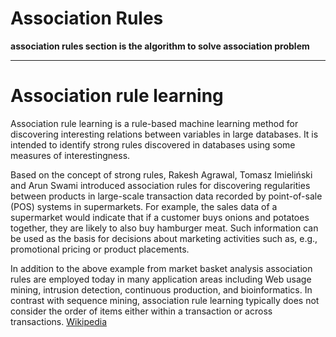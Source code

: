 # Association Rules

**association rules section is the algorithm to solve association problem**

---

# Association rule learning

Association rule learning is a rule-based machine learning method for discovering interesting relations between variables in large databases. It is intended to identify strong rules discovered in databases using some measures of interestingness.

Based on the concept of strong rules, Rakesh Agrawal, Tomasz Imieliński and Arun Swami introduced association rules for discovering regularities between products in large-scale transaction data recorded by point-of-sale (POS) systems in supermarkets. For example, the sales data of a supermarket would indicate that if a customer buys onions and potatoes together, they are likely to also buy hamburger meat. Such information can be used as the basis for decisions about marketing activities such as, e.g., promotional pricing or product placements.

In addition to the above example from market basket analysis association rules are employed today in many application areas including Web usage mining, intrusion detection, continuous production, and bioinformatics. In contrast with sequence mining, association rule learning typically does not consider the order of items either within a transaction or across transactions.
[Wikipedia](https://en.wikipedia.org/wiki/Association_rule_learning)
